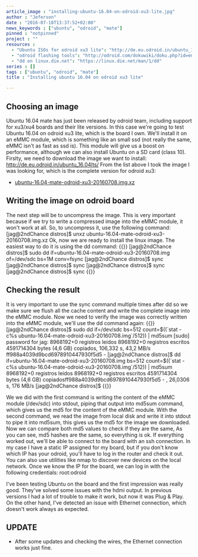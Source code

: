 ```yaml
---
article_image : "installing-ubuntu-16.04-on-odroid-xu3-lite.jpg"
author : "Jeferson"
date : "2016-07-18T13:37:52+02:00"
news_keywords : ["ubuntu", "odroid", "mate"]
pinned : "notpinned"
project : ""
resources :
  - "Ubuntu ISOs for odroid xu3 lite": "http://de.eu.odroid.in/ubuntu_16.04lts/"
  - "odroid flashing tools": "http://odroid.com/dokuwiki/doku.php?id=en:odroid_flashing_tools"
  - "dd on linux.die.net": "https://linux.die.net/man/1/dd"
series : []
tags : ["ubuntu", "odroid", "mate"]
title : "Installing ubuntu 16.04 on odroid xu3 lite"

---
```


## Choosing an image
Ubuntu 16.04 mate has just been released by odroid team, including support for xu3/xu4 boards and their lite versions. In this case we're going to test Ubuntu 16.04 on odroid xu3 lite, which is the board I own. We'll install it on an eMMC module, which is something like an small ssd (not really the same, eMMC isn't as fast as ssd is). This module will give us a boost on performance, although we can also install Ubuntu on a SD card (class 10).
Firslty, we need to download the image we want to install:
http://de.eu.odroid.in/ubuntu_16.04lts/
From the list above I took the image I was looking for, which is the complete version for odroid xu3:

* [ubuntu-16.04-mate-odroid-xu3-20160708.img.xz](http://de.eu.odroid.in/ubuntu_16.04lts/ubuntu-16.04-mate-odroid-xu3-20160708.img.xz)

## Writing the image on odroid board
The next step will be to uncompress the image. This is very important because if we try to write a compressed image into the eMMC module, it won't work at all. So, to uncompress it, use the following command:
 [jag@2ndChance distros]$ unxz ubuntu-16.04-mate-odroid-xu3-20160708.img.xz
Ok, now we are ready to install the linux image. The easiest way to do it is using the dd command:
{{<highlight sh>}}
[jag@2ndChance distros]$ sudo dd if=ubuntu-16.04-mate-odroid-xu3-20160708.img of=/dev/sdc bs=1M conv=fsync
[jag@2ndChance distros]$ sync
[jag@2ndChance distros]$ sync
[jag@2ndChance distros]$ sync
[jag@2ndChance distros]$ sync
{{</highlight>}}
## Checking the result
It is very important to use the sync command multiple times after dd so we make sure we flush all the cache content and write the complete image into the eMMC module.
Now we need to verify the image was correctly written into the eMMC module, we'll use the dd command again:
{{<highlight sh>}}
[jag@2ndChance distros]$ sudo dd if=/dev/sdc bs=512 count=$((`stat -c%s ubuntu-16.04-mate-odroid-xu3-20160708.img`/512)) | md5sum
[sudo] password for jag:
8968192+0 registros leídos
8968192+0 registros escritos
4591714304 bytes (4,6 GB) copiados, 106,332 s, 43,2 MB/s
ff988a4039d9bcd6978910447930f5d5 -
[jag@2ndChance distros]$ dd if=ubuntu-16.04-mate-odroid-xu3-20160708.img bs=512 count=$((`stat -c%s ubuntu-16.04-mate-odroid-xu3-20160708.img`/512)) | md5sum
8968192+0 registros leídos
8968192+0 registros escritos
4591714304 bytes (4,6 GB) copiadosff988a4039d9bcd6978910447930f5d5 -
, 26,0306 s, 176 MB/s
[jag@2ndChance distros]$
{{</highlight>}}

We we did with the first command is writing the content of the eMMC module (/dev/sdc) into stdout, piping that output into md5sum command, which gives us the md5 for the content of the eMMC module. With the second command, we read the image from local disk and write it into stdout to pipe it into md5sum, this gives us the md5 for the image we downloaded. Now we can compare both md5 values to check if they are the same,
As you can see, md5 hashes are the same, so everything is ok.
If everything worked out, we'll be able to connect to the board with an ssh connection. In my case I have a static IP assigned for my board, but if you don't know which IP has your odroid, you'll have to log in the router and check it out. You can also use utilities like nmap to discover new devices on the local network. Once we know the IP for the board, we can log in with the following credentials:
root:odroid

I've been testing Ubuntu on the board and the first impression was really good. They've solved some issues with the hdmi output. In previous versions I had a lot of trouble to make it work, but now it was Plug & Play. On the other hand, I've detected an issue with Ethernet connection, which doesn't work always as expected.

## UPDATE

* After some updates and checking the wires, the Ethernet connection works just fine.
